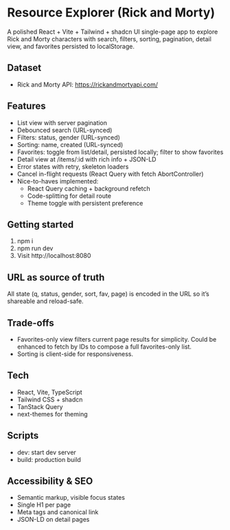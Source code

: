 # Resource Explorer (Rick and Morty)

A polished React + Vite + Tailwind + shadcn UI single-page app to explore Rick and Morty characters with search, filters, sorting, pagination, detail view, and favorites persisted to localStorage.

## Dataset
- Rick and Morty API: https://rickandmortyapi.com/

## Features
- List view with server pagination
- Debounced search (URL-synced)
- Filters: status, gender (URL-synced)
- Sorting: name, created (URL-synced)
- Favorites: toggle from list/detail, persisted locally; filter to show favorites
- Detail view at /items/:id with rich info + JSON-LD
- Error states with retry, skeleton loaders
- Cancel in-flight requests (React Query with fetch AbortController)
- Nice-to-haves implemented:
  - React Query caching + background refetch
  - Code-splitting for detail route
  - Theme toggle with persistent preference

## Getting started
1. npm i
2. npm run dev
3. Visit http://localhost:8080

## URL as source of truth
All state (q, status, gender, sort, fav, page) is encoded in the URL so it’s shareable and reload-safe.

## Trade-offs
- Favorites-only view filters current page results for simplicity. Could be enhanced to fetch by IDs to compose a full favorites-only list.
- Sorting is client-side for responsiveness.

## Tech
- React, Vite, TypeScript
- Tailwind CSS + shadcn
- TanStack Query
- next-themes for theming

## Scripts
- dev: start dev server
- build: production build

## Accessibility & SEO
- Semantic markup, visible focus states
- Single H1 per page
- Meta tags and canonical link
- JSON-LD on detail pages
